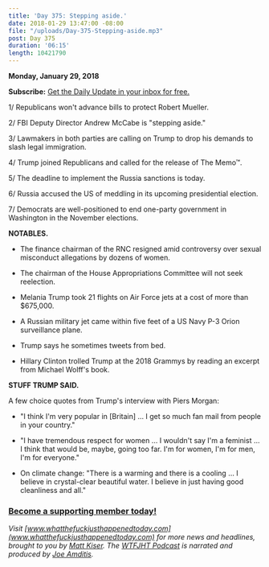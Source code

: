 ```yaml
---
title: 'Day 375: Stepping aside.'
date: 2018-01-29 13:47:00 -08:00
file: "/uploads/Day-375-Stepping-aside.mp3"
post: Day 375
duration: '06:15'
length: 10421790
---
```


**Monday, January 29, 2018**

**Subscribe:** [Get the Daily Update in your inbox for free.](https://whatthefuckjusthappenedtoday.com/subscribe/)

1/ Republicans won't advance bills to protect Robert Mueller.

2/ FBI Deputy Director Andrew McCabe is "stepping aside."

3/ Lawmakers in both parties are calling on Trump to drop his demands to slash legal immigration.

4/ Trump joined Republicans and called for the release of The Memo™.

5/ The deadline to implement the Russia sanctions is today.

6/ Russia accused the US of meddling in its upcoming presidential election.

7/ Democrats are well-positioned to end one-party government in Washington in the November elections.

**NOTABLES.**

* The finance chairman of the RNC resigned amid controversy over sexual misconduct allegations by dozens of women.

* The chairman of the House Appropriations Committee will not seek reelection.

* Melania Trump took 21 flights on Air Force jets at a cost of more than $675,000.

* A Russian military jet came within five feet of a US Navy P-3 Orion surveillance plane.

* Trump says he sometimes tweets from bed.

* Hillary Clinton trolled Trump at the 2018 Grammys by reading an excerpt from Michael Wolff's book.

**STUFF TRUMP SAID.**

A few choice quotes from Trump's interview with Piers Morgan:

* "I think I'm very popular in \[Britain\] … I get so much fan mail from people in your country."

* "I have tremendous respect for women … I wouldn't say I'm a feminist … I think that would be, maybe, going too far. I'm for women, I'm for men, I'm for everyone."

* On climate change: "There is a warming and there is a cooling … I believe in crystal-clear beautiful water. I believe in just having good cleanliness and all."

### **[Become a supporting member today!](https://whatthefuckjusthappenedtoday.com/membership/?utm_source=2017\+Donors&utm_campaign=8dccd905d9-&utm_medium=email&utm_term=0_3bd36f654c-8dccd905d9-169730397)**

*Visit [www.whatthefuckjusthappenedtoday.com](www.whatthefuckjusthappenedtoday.com) for more news and headlines, brought to you by [Matt Kiser](https://twitter.com/Matt_Kiser). The [WTFJHT Podcast](https://whatthefuckjusthappenedtoday.com/podcasts/) is narrated and produced by [Joe Amditis](https://twitter.com/jsamditis).*
